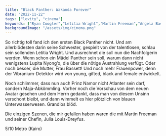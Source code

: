 ```yaml
---
title: "Black Panther: Wakanda Forever"
date: "2022-11-22"
tags: ["levity", "cinema"]
keywords: ["Ryan Coogler","Letitia Wright","Martin Freeman","Angela Bassett","Julia Louis-Dreyfus"]
backgroundImage: "/assets/img/cinema.png"
---
```

So richtig toll fand ich den ersten Black Panther nicht. Und am allerblödesten darin seine Schwester, gespielt von der talentlosen, schlau sein sollenden Letitia Wright. Und ausrechnet die soll nun die Nachfolgerin werden. Wenn schon ein Mädel Panther sein soll, warum dann nicht wenigstens Lupita Nyong’o, die über die nötige Austrahlung verfügt. Oder noch besser, die Mutter, Frau Bassett! Und noch mehr Frauenpower, denn der Vibranium-Detektor wird von young, gifted, black and female entwickelt.

Noch schlimmer, dass nun auch Prinz Namor nicht Atlanter sein darf, sondern Maja-Abkömmling. Vorher noch die Vorschau von dem neuen Avatar gesehen und dem Herrn gedankt, dass man von diesem Unsinn verschont bleibt, und dann wimmelt es hier plötzlich von blauen Unterwasserwesen. Grandios blöd.

Die einzigen Szenen, die mir gefallen haben waren die mit Martin Freeman und seiner Chefin, Julia Louis-Dreyfus.

5/10 Metro (Kairo)